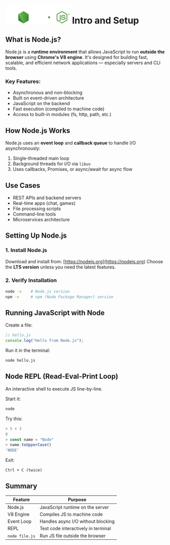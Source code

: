 # ![ ](../assets/nodejs-logo.svg) Intro and Setup

## What is Node.js?

Node.js is a **runtime environment** that allows JavaScript to run **outside the browser** using **Chrome's V8 engine**. It's designed for building fast, scalable, and efficient network applications — especially servers and CLI tools.

### Key Features:

* Asynchronous and non-blocking
* Built on event-driven architecture
* JavaScript on the backend
* Fast execution (compiled to machine code)
* Access to built-in modules (fs, http, path, etc.)

## How Node.js Works

Node.js uses an **event loop** and **callback queue** to handle I/O asynchronously:

1. Single-threaded main loop
2. Background threads for I/O via `libuv`
3. Uses callbacks, Promises, or async/await for async flow

## Use Cases

* REST APIs and backend servers
* Real-time apps (chat, games)
* File processing scripts
* Command-line tools
* Microservices architecture

## Setting Up Node.js

### 1. Install Node.js

Download and install from: [https://nodejs.org](https://nodejs.org)
Choose the **LTS version** unless you need the latest features.

### 2. Verify Installation

```bash
node -v    # Node.js version
npm -v     # npm (Node Package Manager) version
```

## Running JavaScript with Node

Create a file:

```js
// hello.js
console.log("Hello from Node.js");
```

Run it in the terminal:

```bash
node hello.js
```

## Node REPL (Read-Eval-Print Loop)

An interactive shell to execute JS line-by-line.

Start it:

```bash
node
```

Try this:

```js
> 5 + 3
8
> const name = "Node"
> name.toUpperCase()
'NODE'
```

Exit:

```plaintext
Ctrl + C (twice)
```

## Summary

| Feature        | Purpose                             |
| -------------- | ----------------------------------- |
| Node.js        | JavaScript runtime on the server    |
| V8 Engine      | Compiles JS to machine code         |
| Event Loop     | Handles async I/O without blocking  |
| REPL           | Test code interactively in terminal |
| `node file.js` | Run JS file outside the browser     |
